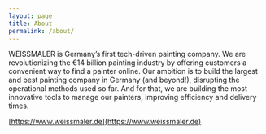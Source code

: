 ```yaml
---
layout: page
title: About
permalink: /about/
---
```


WEISSMALER is Germany’s first tech-driven painting company. We are revolutionizing the €14 billion painting industry by offering customers a convenient way to find a painter online. Our ambition is to build the largest and best painting company in Germany (and beyond!), disrupting the operational methods used so far. And for that, we are building the most innovative tools to manage our painters, improving efficiency and delivery times.

[https://www.weissmaler.de](https://www.weissmaler.de)


[jekyll-organization]: https://github.com/weissmalerde
